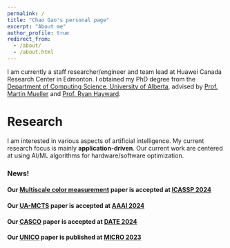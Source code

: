 ```yaml
---
permalink: /
title: "Chao Gao's personal page"
excerpt: "About me"
author_profile: true
redirect_from: 
  - /about/
  - /about.html
---
```


I am currently a staff researcher/engineer and team lead at Huawei Canada Research Center in Edmonton.  I obtained my PhD degree from the [Department of Computing Science, University of Alberta](http://cs.ualberta.ca), advised by [Prof. Martin Mueller](https://webdocs.cs.ualberta.ca/~mmueller/) and [Prof. Ryan Hayward](https://webdocs.cs.ualberta.ca/~hayward/). 

Research
======

I am interested in various aspects of artificial intelligence. 
My current research focus is mainly **application-driven**. 
Our current work are centered at using AI/ML algorithms for hardware/software optimization. 

<script type="text/javascript" id="clustrmaps" src="//cdn.clustrmaps.com/map_v2.js?d=ks1HHRx40JDqCQpww-aK6hlG-ujd51WX5oytEVIXeQs&cl=ffffff&w=a">

</script>


### News! 

#### Our [Multiscale color measurement](#) paper is accepted at [ICASSP 2024](https://2024.ieeeicassp.org/)

#### Our [UA-MCTS](#) paper is accepted at [AAAI 2024](https://aaai.org/aaai-conference/)

#### Our [CASCO](#) paper is accepted at [DATE 2024](https://www.date-conference.com/) 

#### Our [UNICO](https://dl.acm.org/doi/10.1145/3613424.3614282) paper is published at [MICRO 2023](https://microarch.org/micro56/)

